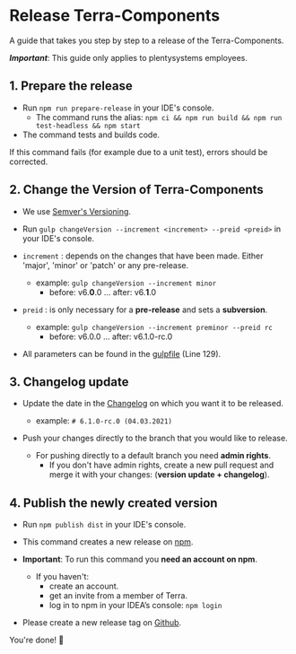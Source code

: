 # Release Terra-Components

A guide that takes you step by step to a release of the Terra-Components.

_**Important**_: This guide only applies to plentysystems employees.

## 1. Prepare the release

-   Run `npm run prepare-release` in your IDE's console.
    -   The command runs the alias: `npm ci && npm run build && npm run test-headless && npm start`
-   The command tests and builds code.

If this command fails (for example due to a unit test), errors should be corrected.

## 2. Change the Version of Terra-Components

-   We use [Semver's Versioning](https://semver.org/).

-   Run `gulp changeVersion --increment <increment> --preid <preid>` in your IDE's console.

-   `increment` : depends on the changes that have been made. Either 'major', 'minor' or 'patch' or any pre-release.
    -   example: `gulp changeVersion --increment minor`
        -   before: v6.**0**.0 ... after: v6.**1**.0
-   `preid` : is only necessary for a **pre-release** and sets a **subversion**.
    -   example: `gulp changeVersion --increment preminor --preid rc`
        -   before: v6.0.0 ... after: v6.1.0-rc.0
-   All parameters can be found in the [gulpfile](./gulpfile.js) (Line 129).

## 3. Changelog update

-   Update the date in the [Changelog](./CHANGELOG.md) on which you want it to be released.

    -   example: `# 6.1.0-rc.0 (04.03.2021)`

-   Push your changes directly to the branch that you would like to release.
    -   For pushing directly to a default branch you need **admin rights**.
        -   If you don't have admin rights, create a new pull request and merge it with your changes: (**version update + changelog**).

## 4. Publish the newly created version

-   Run `npm publish dist` in your IDE's console.
-   This command creates a new release on [npm](https://www.npmjs.com/package/@plentymarkets/terra-components).
-   **Important**: To run this command you **need an account on npm**.

    -   If you haven't:
        -   create an account.
        -   get an invite from a member of Terra.
        -   log in to npm in your IDEA’s console: `npm login`

-   Please create a new release tag on [Github](https://github.com/plentymarkets/terra-components/releases).

You're done! 🥳
